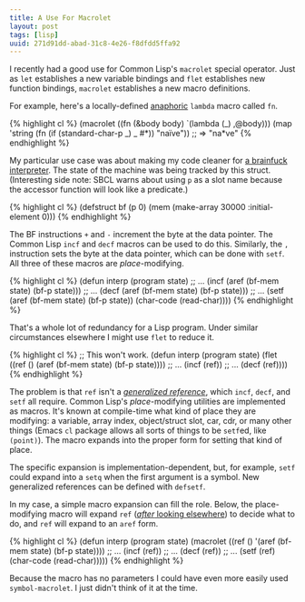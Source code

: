 ```yaml
---
title: A Use For Macrolet
layout: post
tags: [lisp]
uuid: 271d91dd-abad-31c8-4e26-f8dfdd5ffa92
---
```


I recently had a good use for Common Lisp's `macrolet` special
operator. Just as `let` establishes a new variable bindings and `flet`
establishes new function bindings, `macrolet` establishes a new macro
definitions.

For example, here's a locally-defined [anaphoric][anaphoric] `lambda`
macro called `fn`.

{% highlight cl %}
(macrolet ((fn (&body body) `(lambda (_) ,@body)))
  (map 'string (fn (if (standard-char-p _) _ #\*)) "naïve"))
;; => "na*ve"
{% endhighlight %}

My particular use case was about making my code cleaner for
[a brainfuck interpreter][bf]. The state of the machine was being
tracked by this struct. (Interesting side note: SBCL warns about using
`p` as a slot name because the accessor function will look like a
predicate.)

{% highlight cl %}
(defstruct bf
  (p 0)
  (mem (make-array 30000 :initial-element 0)))
{% endhighlight %}

The BF instructions `+` and `-` increment the byte at the data
pointer. The Common Lisp `incf` and `decf` macros can be used to do
this. Similarly, the `,` instruction sets the byte at the data
pointer, which can be done with `setf`. All three of these macros are
*place*-modifying.

{% highlight cl %}
(defun interp (program state)
  ;; ...
  (incf (aref (bf-mem state) (bf-p state)))
  ;; ...
  (decf (aref (bf-mem state) (bf-p state)))
  ;; ...
  (setf (aref (bf-mem state) (bf-p state)) (char-code (read-char))))
{% endhighlight %}

That's a whole lot of redundancy for a Lisp program. Under similar
circumstances elsewhere I might use `flet` to reduce it.

{% highlight cl %}
;; This won't work.
(defun interp (program state)
  (flet ((ref () (aref (bf-mem state) (bf-p state))))
    ;; ...
    (incf (ref))
    ;; ...
    (decf (ref))))
{% endhighlight %}

The problem is that `ref` isn't a [*generalized reference*][ref],
which `incf`, `decf`, and `setf` all require. Common Lisp's
*place*-modifying utilities are implemented as macros. It's known at
compile-time what kind of place they are modifying: a variable, array
index, object/struct slot, car, cdr, or many other things (Emacs `cl`
package allows all sorts of things to be `setf`ed, like
`(point)`). The macro expands into the proper form for setting that
kind of place.

The specific expansion is implementation-dependent, but, for example,
`setf` could expand into a `setq` when the first argument is a
symbol. New generalized references can be defined with `defsetf`.

In my case, a simple macro expansion can fill the role. Below, the
place-modifying macro will expand `ref`
([*after* looking elsewhere][expand]) to decide what to do, and `ref`
will expand to an `aref` form.

{% highlight cl %}
(defun interp (program state)
  (macrolet ((ref () '(aref (bf-mem state) (bf-p state))))
    ;; ...
    (incf (ref))
    ;; ...
    (decf (ref))
    ;; ...
    (setf (ref) (char-code (read-char)))))
{% endhighlight %}

Because the macro has no parameters I could have even more easily used
`symbol-macrolet`. I just didn't think of it at the time.


[bf]: http://redd.it/137f7h
[ref]: http://www.lispworks.com/documentation/HyperSpec/Body/05_aa.htm
[expand]: http://www.lispworks.com/documentation/lw60/CLHS/Body/05_abg.htm
[anaphoric]: http://en.wikipedia.org/wiki/Anaphoric_macro
